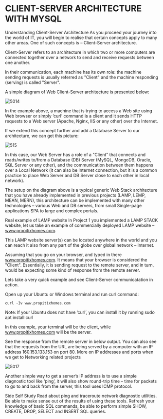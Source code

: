# CLIENT-SERVER ARCHITECTURE WITH MYSQL

Understanding Client-Server Architecture
As you proceed your journey into the world of IT, you will begin to realise that certain concepts apply to many other areas. One of
such concepts is – Client-Server architecture.

Client-Server refers to an architecture in which two or more computers are connected together over a network to send and receive 
requests between one another.

In their communication, each machine has its own role: the machine sending requests is usually referred as "Client" and the machine 
responding (serving) is called "Server".

A simple diagram of Web Client-Server architecture is presented below:

![5014](https://user-images.githubusercontent.com/85270361/210135156-3b6a7fef-2e91-4ba5-9e7f-fe0898c05522.PNG)


In the example above, a machine that is trying to access a Web site using Web browser or simply ‘curl’ command is a client and it 
sends HTTP requests to a Web server (Apache, Nginx, IIS or any other) over the Internet.

If we extend this concept further and add a Database Server to our architecture, we can get this picture:


![515](https://user-images.githubusercontent.com/85270361/210135514-94bd558b-4d6f-428a-b5f9-fafc2ee525bc.PNG)


In this case, our Web Server has a role of a "Client" that connects and reads/writes to/from a Database (DB) Server (MySQL, MongoDB,
Oracle, SQL Server or any other), and the communication between them happens over a Local Network (it can also be Internet connection,
but it is a common practice to place Web Server and DB Server close to each other in local network).

The setup on the diagram above is a typical generic Web Stack architecture that you have already implemented in previous projects
(LAMP, LEMP, MEAN, MERN), this architecture can be implemented with many other technologies – various Web and DB servers, from 
small Single-page applications SPA to large and complex portals.

Real example of LAMP website
In Project 1 you implemented a LAMP STACK website, let us take an example of commercially deployed LAMP website – www.propitixhomes.com.

This LAMP website server(s) can be located anywhere in the world and you can reach it also from any part of the globe over global 
network – Internet.

Assuming that you go on your browser, and typed in there www.propitixhomes.com. It means that your browser is considered the "Client".
Essentially, it is sending request to the remote server, and in turn, would be expecting some kind of response from the remote server.

Lets take a very quick example and see Client-Server communicatation in action.

Open up your Ubuntu or Windows terminal and run curl command:


```
curl -Iv www.propitixhomes.com
```

Note: If your Ubuntu does not have ‘curl’, you can install it by running sudo apt install curl

In this example, your terminal will be the client, while www.propitixhomes.com will be the server.

See the response from the remote server in below output. You can also see that the requests from the URL are being served by a 
computer with an IP address 160.153.133.153 on port 80. More on IP addresses and ports when we get to Networking related projects

![5017](https://user-images.githubusercontent.com/85270361/210135580-2b6165b6-f285-4f36-8a4b-acab89b670b6.PNG)


Another simple way to get a server’s IP address is to use a simple diagnostic tool like ‘ping’, it will also show round-trip time –
time for packets to go to and back from the server, this tool uses ICMP protocol.

Side Self Study
Read about ping and traceroute network diagnostic utilities. Be able to make sense out of the results of using these tools.
Refresh your knowledge of basic SQL commands, be able to perform simple SHOW, CREATE, DROP, SELECT and INSERT SQL queries.

